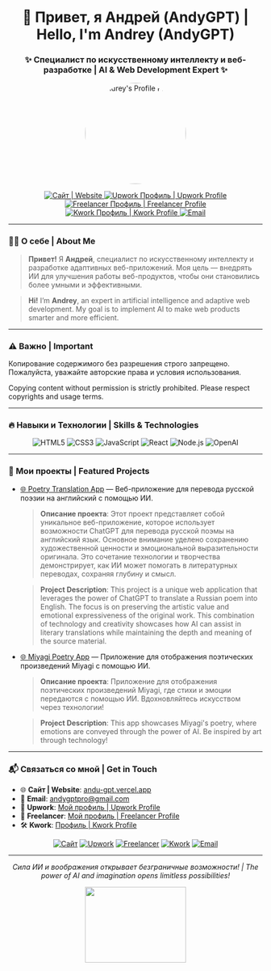 <h1 align="center">👋 Привет, я Андрей (AndyGPT) | Hello, I'm Andrey (AndyGPT)</h1>
<h3 align="center">✨ Специалист по искусственному интеллекту и веб-разработке | AI & Web Development Expert ✨</h3>

<p align="center">
  <img src="https://i.ibb.co/3YzBsbX/332222595-3305824813080909-8011720858928472867-n.jpg" alt="Andrey's Profile Photo" width="200px" style="border-radius: 50%;">
</p>

<p align="center">
  <a href="https://andu-gpt.vercel.app" target="_blank">
    <img src="https://img.shields.io/badge/🌐_Сайт-andu--gpt.vercel.app-3498db?style=for-the-badge&logo=vercel&logoColor=white" alt="Сайт | Website">
  </a>
  <a href="https://www.upwork.com/freelancers/~01f566cd0af44e507d" target="_blank">
    <img src="https://img.shields.io/badge/💼_Upwork-Профиль-6fda44?style=for-the-badge&logo=upwork&logoColor=white" alt="Upwork Профиль | Upwork Profile">
  </a>
  <a href="https://www.freelancer.com/u/AndroVision" target="_blank">
    <img src="https://img.shields.io/badge/💼_Freelancer-Профиль-007fed?style=for-the-badge&logo=freelancer&logoColor=white" alt="Freelancer Профиль | Freelancer Profile">
  </a>
  <a href="https://kwork.ru/user/andygptpro" target="_blank">
    <img src="https://img.shields.io/badge/🛠_Kwork-Профиль-1dbf73?style=for-the-badge&logo=kwork&logoColor=white" alt="Kwork Профиль | Kwork Profile">
  </a>
  <a href="mailto:andygptpro@gmail.com">
    <img src="https://img.shields.io/badge/📧_Email-andygptpro@gmail.com-d14836?style=for-the-badge&logo=gmail&logoColor=white" alt="Email">
  </a>
</p>

---

### 🧑‍💻 О себе | About Me
> **Привет!** Я **Андрей**, специалист по искусственному интеллекту и разработке адаптивных веб-приложений. Моя цель — внедрять ИИ для улучшения работы веб-продуктов, чтобы они становились более умными и эффективными.

> **Hi!** I’m **Andrey**, an expert in artificial intelligence and adaptive web development. My goal is to implement AI to make web products smarter and more efficient.

---

### ⚠️ Важно | Important
Копирование содержимого без разрешения строго запрещено. Пожалуйста, уважайте авторские права и условия использования.

Copying content without permission is strictly prohibited. Please respect copyrights and usage terms.

---

### 🔥 Навыки и Технологии | Skills & Technologies

<div align="center">
  <img src="https://img.shields.io/badge/HTML5-E34F26?style=for-the-badge&logo=html5&logoColor=white" alt="HTML5">
  <img src="https://img.shields.io/badge/CSS3-1572B6?style=for-the-badge&logo=css3&logoColor=white" alt="CSS3">
  <img src="https://img.shields.io/badge/JavaScript-F7DF1E?style=for-the-badge&logo=javascript&logoColor=black" alt="JavaScript">
  <img src="https://img.shields.io/badge/React-61DAFB?style=for-the-badge&logo=react&logoColor=black" alt="React">
  <img src="https://img.shields.io/badge/Node.js-339933?style=for-the-badge&logo=nodedotjs&logoColor=white" alt="Node.js">
  <img src="https://img.shields.io/badge/OpenAI-412991?style=for-the-badge&logo=openai&logoColor=white" alt="OpenAI">
</div>

---

### 🚀 Мои проекты | Featured Projects

- [🌐 Poetry Translation App](https://englpoemvstix.vercel.app) — Веб-приложение для перевода русской поэзии на английский с помощью ИИ.

  > **Описание проекта**: Этот проект представляет собой уникальное веб-приложение, которое использует возможности ChatGPT для перевода русской поэмы на английский язык. Основное внимание уделено сохранению художественной ценности и эмоциональной выразительности оригинала. Это сочетание технологии и творчества демонстрирует, как ИИ может помогать в литературных переводах, сохраняя глубину и смысл.

  > **Project Description**: This project is a unique web application that leverages the power of ChatGPT to translate a Russian poem into English. The focus is on preserving the artistic value and emotional expressiveness of the original work. This combination of technology and creativity showcases how AI can assist in literary translations while maintaining the depth and meaning of the source material.

- [🌐 Miyagi Poetry App](https://miyagiandy.vercel.app) — Приложение для отображения поэтических произведений Miyagi с помощью ИИ.

  > **Описание проекта**: Приложение для отображения поэтических произведений Miyagi, где стихи и эмоции передаются с помощью ИИ. Вдохновляйтесь искусством через технологии!

  > **Project Description**: This app showcases Miyagi's poetry, where emotions are conveyed through the power of AI. Be inspired by art through technology!

---

### 📬 Связаться со мной | Get in Touch

- 🌐 **Сайт | Website**: [andu-gpt.vercel.app](https://andu-gpt.vercel.app)
- 📧 **Email**: [andygptpro@gmail.com](mailto:andygptpro@gmail.com)
- 💼 **Upwork**: [Мой профиль | Upwork Profile](https://www.upwork.com/freelancers/~01f566cd0af44e507d)
- 💼 **Freelancer**: [Мой профиль | Freelancer Profile](https://www.freelancer.com/u/AndroVision)
- 🛠 **Kwork**: [Профиль | Kwork Profile](https://kwork.ru/user/andygptpro)

<p align="center">
  <a href="https://andu-gpt.vercel.app" target="_blank"><img alt="Сайт" src="https://img.shields.io/badge/🌐_Сайт-3498db?style=for-the-badge&logo=vercel&logoColor=white"></a>
  <a href="https://www.upwork.com/freelancers/~01f566cd0af44e507d" target="_blank"><img alt="Upwork" src="https://img.shields.io/badge/💼_Upwork-6fda44?style=for-the-badge&logo=upwork&logoColor=white"></a>
  <a href="https://www.freelancer.com/u/AndroVision" target="_blank"><img alt="Freelancer" src="https://img.shields.io/badge/💼_Freelancer-007fed?style=for-the-badge&logo=freelancer&logoColor=white"></a>
  <a href="https://kwork.ru/user/andygptpro" target="_blank"><img alt="Kwork" src="https://img.shields.io/badge/🛠_Kwork-1dbf73?style=for-the-badge&logo=kwork&logoColor=white"></a>
  <a href="mailto:andygptpro@gmail.com"><img alt="Email" src="https://img.shields.io/badge/📧_Email-d14836?style=for-the-badge&logo=gmail&logoColor=white"></a>
</p>

---

<p align="center">
  <i>Сила ИИ и воображения открывает безграничные возможности! | The power of AI and imagination opens limitless possibilities!</i>
</p>

<p align="center">
  <img src="https://media.giphy.com/media/13HgwGsXF0aiGY/giphy.gif" width="200" height="150">
</p>
